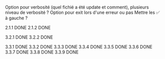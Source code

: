 Option pour verbosité (quel fichié a été update et comment), plusieurs niveau de verbosité ?
Option pour exit lors d'une erreur ou pas
Mettre les ✅ à gauche ?


2.1.1 DONE
2.1.2 DONE

3.2.1 DONE
3.2.2 DONE

3.3.1 DONE
3.3.2 DONE
3.3.3 DONE
3.3.4 DONE
3.3.5 DONE
3.3.6 DONE
3.3.7 DONE
3.3.8 DONE
3.3.9 DONE